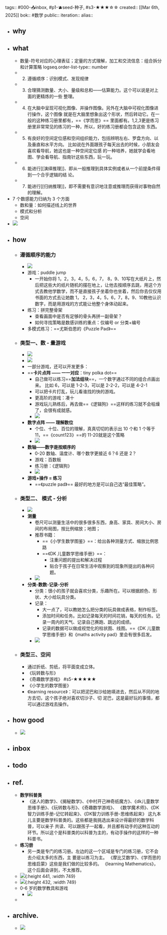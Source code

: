 tags:: #000-📥inbox, #p1-🫐seed-种子, #s3-★★★☆☆ 
created:: [[Mar 6th, 2025]] 
bok:: #数学
public::
iteration::
alias::

- ## why
- ## what
	- 数量-符号对应的心理表征；定量的方式理解，加工和交流信息：组合拆分和计算策略
	  logseq.order-list-type:: number
	- 2. 遵循顺序：识别模式、发现规律
	- 3. 合理猜测数量、大小、量级和总和——估算能力。这个可以说是对上面的更精炼的一些 整理。
	- 4. 在大脑中呈现可视化图像、并操作图像。另外在大脑中可视化图像进行操作，这个图像 就是在大脑里想象出这个形状，然后转动它。在一般的这种练习册里都有，==《学而思》== 里面都有。1,2,3更是练习册里非常常见的练习的一种，所以，好的练习册都会包含这些 东西。
	- 5. 有良好的空间定位感和空间组织能力，包括辨明左右、罗盘方向、以及垂直和水平方向。 比如说在外面跟孩子每天出去的时候，小朋友会喜欢看导航，她这也是一种空间定位感 的一种培养，她就学会看地图、学会看导航、指南针这些东西，玩一玩。
	- 6. 能进行[[演绎推理]]、即从一般推理到具体实例或者从一个前提条件得到一个合乎逻辑的结 论。
	- 7. 能进行[[归纳推理]]，即不需要有意识地注意或推理而获得对事物自然的理解。
- 7 个数感能力归纳为 3 个方面
	- 数和量：如何描述线上的世界
	- 模式和分析
	- 空间
- ![](https://image.harryrou.wiki/2025-03-08-CleanShot%202025-03-08%20at%2020.46.00%402x.png)
- ## how
	- ### 遵循顺序的能力
		- ![](https://image.harryrou.wiki/2025-03-06-CleanShot%202025-03-06%20at%2021.19.45%402x.png)
		- 游戏：puddle jump
			- 一开始你将 1，2，3，4，5，6，7， 8，9、10写在大纸片上，然后把这些大的纸片随机的摆在地上，让他去按顺序去跳，用这个方式去教他学数学，而不是直接孩子坐着你也坐着，然后你去仅仅用书面的方式去让她数 1， 2，3，4，5，6，7，8，9、10教他认识数字，而是用游戏的方式能让他整个身体动起来。
		- 练习：拼完整骨架
			- 查看画面中是否有足够的骨头再拼一副骨架？
			- 如何寻找策略是数感训练的重点：仅编号 or 分类+编号
		- 多模式练习：==尤斯伯恩的《Puzzle Pad》==
	- ### 类型一、数 - 量游戏
		- ![](https://image.harryrou.wiki/2025-03-07-CleanShot%202025-03-07%20at%2015.05.12%402x.png)
		- ![](https://image.harryrou.wiki/2025-03-08-CleanShot%202025-03-08%20at%2020.51.31%402x.png)
		- 一部分游戏，还可以开发更多：
		- ==**卡片点阵 —— 一一对应**：tiny polka dot==
			- 自己做可以练习==**加法组块**==，一个数字通过不同的组合点画出来。 比如 6，可以是 1-2-3，可以是 2-2-2，可以是 4-2-1
			- 可以把卡片打乱，玩儿看谁找的快的游戏。
			- 更高阶的游戏：凑十
			- 游戏玩儿熟练后，再去做==《逻辑狗》==这样的练习就不会枯燥了，会很有成就感。
			- ![](https://image.harryrou.wiki/2025-03-07-CleanShot%202025-03-07%20at%2015.12.09%402x.png)
		- **数字点阵 —— 理解数位**
			- 个位、十位、百位的理解，真真切切的表示出 10 个和 1 个等于 11，==《count123》==的 11-20就是这个策略
			- ![](https://image.harryrou.wiki/2025-03-07-CleanShot%202025-03-07%20at%2015.22.20%402x.png)
		- **数轴——数字是按顺序的**
			- 0-20 数轴、温度计、哪个数字更接近 6？6 还是 2？
			- 游戏：百数板
			- 练习册：《逻辑狗》
			- ![](https://image.harryrou.wiki/2025-03-07-CleanShot%202025-03-07%20at%2015.50.27%402x.png)
		- **游戏+操作 = 练习**
			- ==《puzzle pad》== 最好的地方是可以自己选“最佳策略”。
	- ### 类型二、 模式 - 分析
		- ![](https://image.harryrou.wiki/2025-03-07-CleanShot%202025-03-07%20at%2016.02.36%402x.png)
		- **测量**
			- 卷尺可以测量生活中的很多很多东西，身高、家具、房间大小、房间的布局图，按比例缩放；地图；
			- 推荐书籍：
				- ==《小学生数学图鉴》==：给出各种测量方式、缩放比例思路
				- ==《DK 儿童数学思维手册》==：
					- 注重问题的提出和解决过程
					- 贴合于孩子在日常生活中观察到的现象所提出的各种问题。
			- ![](https://image.harryrou.wiki/2025-03-07-CleanShot%202025-03-07%20at%2016.09.33%402x.png)
		- **分类-数数-记录-分析**
			- 分类：很小的孩子就会喜欢分类，乐趣所在。可以根据颜色、形状、大小给玩具分类。
			- 记录：
				- 大一点了，可以教她怎么把分类的玩具做成表格，制作标签。
				- 添加时间和任务。比如记录每天的时间花销，每天的任务。记录一周内的天气、记录自己赛跑、跳远的成绩。
				- 记录的数据可以做成视觉化的柱状图、线图。==《DK 儿童数学思维手册》和《maths activity pad》里会有很多启发。
			- ![](https://image.harryrou.wiki/2025-03-07-CleanShot%202025-03-07%20at%2017.47.36%402x.png)
	- ### 类型三、空间
		- 通过折纸、剪纸，将平面变成立体。
		- 《玩转数与形》
		- 《奇趣数学游戏》 #s5-★★★★★
		- 《小学生的数学图鉴》
		- 《learning resource》：可以把泥巴和沙给她填进去，然后从不同的地方去切，这个孩子绝对喜欢切沙子、切 泥巴，这是最好玩的事情，都可以通过游戏去操作。
- ## how good
	- ![](https://image.harryrou.wiki/2025-03-08-CleanShot%202025-03-08%20at%2020.53.09%402x.png)
- ## inbox
- ## todo
- ## ref.
	- **数学科普类**
		- 《迷人的数学》、《揭秘数学》、《中村开己神奇纸魔方》、《dk儿童数学思维手册》、《玩转数与形》、《奇趣数学游戏》、 《数学魔术师》、《DK智力训练手册-记忆转起来》、《DK智力训练手册-思维练起来》 这九本儿主要是数学科普类的。这些都是我挑选出来设计得最好的数学科普，可以亲子 共读、可以跟孩子一起看，并且都有动手的这种互动的环节。所以这个是科普类的以科普为主的，有动手操作的这样的一种科普书。
	- **练习册**
		- 另一类是专门的练习册。左边的这一个区域是专门的练习册，它不会去介绍太多的东西，主 要是以练习为主。  《摩比艾数学》、《学而思的思维启蒙》这些是我们做的比较多的。  《learning Mathematics》，这个后面会讲到，不太推荐。
	- ![](https://image.harryrou.wiki/2025-03-08-CleanShot%202025-03-08%20at%2018.18.14%402x.png){:height 441, :width 749}
	- ![](https://image.harryrou.wiki/2025-03-08-CleanShot%202025-03-08%20at%2018.31.26%402x.png){:height 432, :width 749}
	- 0-6 岁的数学教具和游戏
		- ![](https://image.harryrou.wiki/2025-03-08-CleanShot%202025-03-08%20at%2020.50.02%402x.png)
	-
- ## archive.
	- ![](https://image.harryrou.wiki/2025-03-08-CleanShot%202025-03-08%20at%2018.18.55%402x.png)